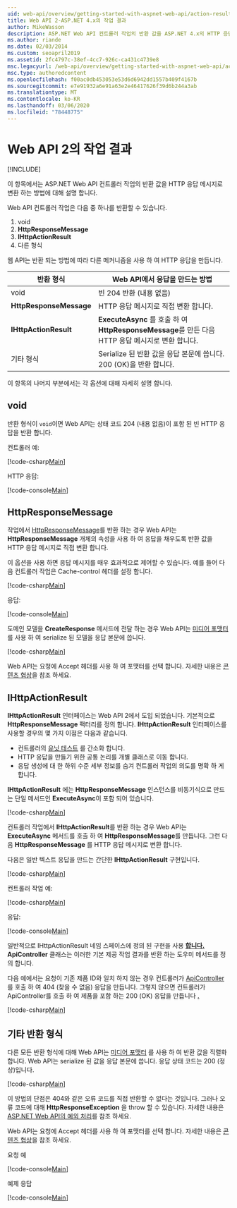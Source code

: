 ```yaml
---
uid: web-api/overview/getting-started-with-aspnet-web-api/action-results
title: Web API 2-ASP.NET 4.x의 작업 결과
author: MikeWasson
description: ASP.NET Web API 컨트롤러 작업의 반환 값을 ASP.NET 4.x의 HTTP 응답 메시지로 변환 하는 방법을 설명 합니다.
ms.author: riande
ms.date: 02/03/2014
ms.custom: seoapril2019
ms.assetid: 2fc4797c-38ef-4cc7-926c-ca431c4739e8
msc.legacyurl: /web-api/overview/getting-started-with-aspnet-web-api/action-results
msc.type: authoredcontent
ms.openlocfilehash: f00ac0db453053e53d6d6942dd1557b409f4167b
ms.sourcegitcommit: e7e91932a6e91a63e2e46417626f39d6b244a3ab
ms.translationtype: MT
ms.contentlocale: ko-KR
ms.lasthandoff: 03/06/2020
ms.locfileid: "78448775"
---
```

# <a name="action-results-in-web-api-2"></a>Web API 2의 작업 결과

[!INCLUDE[](~/includes/coreWebAPI.md)]

이 항목에서는 ASP.NET Web API 컨트롤러 작업의 반환 값을 HTTP 응답 메시지로 변환 하는 방법에 대해 설명 합니다.

Web API 컨트롤러 작업은 다음 중 하나를 반환할 수 있습니다.

1. void
2. **HttpResponseMessage**
3. **IHttpActionResult**
4. 다른 형식

웹 API는 반환 되는 방법에 따라 다른 메커니즘을 사용 하 여 HTTP 응답을 만듭니다.

| 반환 형식 | Web API에서 응답을 만드는 방법 |
| --- | --- |
| void | 빈 204 반환 (내용 없음) |
| **HttpResponseMessage** | HTTP 응답 메시지로 직접 변환 합니다. |
| **IHttpActionResult** | **ExecuteAsync** 를 호출 하 여 **HttpResponseMessage**를 만든 다음 HTTP 응답 메시지로 변환 합니다. |
| 기타 형식 | Serialize 된 반환 값을 응답 본문에 씁니다. 200 (OK)을 반환 합니다. |

이 항목의 나머지 부분에서는 각 옵션에 대해 자세히 설명 합니다.

## <a name="void"></a>void

반환 형식이 `void`이면 Web API는 상태 코드 204 (내용 없음)이 포함 된 빈 HTTP 응답을 반환 합니다.

컨트롤러 예:

[!code-csharp[Main](action-results/samples/sample1.cs)]

HTTP 응답:

[!code-console[Main](action-results/samples/sample2.cmd)]

## <a name="httpresponsemessage"></a>HttpResponseMessage

작업에서 [HttpResponseMessage](https://msdn.microsoft.com/library/system.net.http.httpresponsemessage.aspx)를 반환 하는 경우 Web API는 **HttpResponseMessage** 개체의 속성을 사용 하 여 응답을 채우도록 반환 값을 HTTP 응답 메시지로 직접 변환 합니다.

이 옵션을 사용 하면 응답 메시지를 매우 효과적으로 제어할 수 있습니다. 예를 들어 다음 컨트롤러 작업은 Cache-control 헤더를 설정 합니다.

[!code-csharp[Main](action-results/samples/sample3.cs)]

응답:

[!code-console[Main](action-results/samples/sample4.cmd?highlight=2)]

도메인 모델을 **CreateResponse** 메서드에 전달 하는 경우 Web API는 [미디어 포맷터](../formats-and-model-binding/media-formatters.md) 를 사용 하 여 serialize 된 모델을 응답 본문에 씁니다.

[!code-csharp[Main](action-results/samples/sample5.cs)]

Web API는 요청에 Accept 헤더를 사용 하 여 포맷터를 선택 합니다. 자세한 내용은 [콘텐츠 협상](../formats-and-model-binding/content-negotiation.md)을 참조 하세요.

## <a name="ihttpactionresult"></a>IHttpActionResult

**IHttpActionResult** 인터페이스는 Web API 2에서 도입 되었습니다. 기본적으로 **HttpResponseMessage** 팩터리를 정의 합니다. **IHttpActionResult** 인터페이스를 사용할 경우의 몇 가지 이점은 다음과 같습니다.

- 컨트롤러의 [유닛 테스트](../testing-and-debugging/unit-testing-controllers-in-web-api.md) 를 간소화 합니다.
- HTTP 응답을 만들기 위한 공통 논리를 개별 클래스로 이동 합니다.
- 응답 생성에 대 한 하위 수준 세부 정보를 숨겨 컨트롤러 작업의 의도를 명확 하 게 합니다.

**IHttpActionResult** 에는 **HttpResponseMessage** 인스턴스를 비동기식으로 만드는 단일 메서드인 **ExecuteAsync**이 포함 되어 있습니다.

[!code-csharp[Main](action-results/samples/sample6.cs)]

컨트롤러 작업에서 **IHttpActionResult**를 반환 하는 경우 Web API는 **ExecuteAsync** 메서드를 호출 하 여 **HttpResponseMessage**를 만듭니다. 그런 다음 **HttpResponseMessage** 를 HTTP 응답 메시지로 변환 합니다.

다음은 일반 텍스트 응답을 만드는 간단한 **IHttpActionResult** 구현입니다.

[!code-csharp[Main](action-results/samples/sample7.cs)]

컨트롤러 작업 예:

[!code-csharp[Main](action-results/samples/sample8.cs)]

응답:

[!code-console[Main](action-results/samples/sample9.cmd)]

일반적으로 IHttpActionResult 네임 스페이스에 정의 된 구현을 사용 **[합니다.](https://msdn.microsoft.com/library/system.web.http.results.aspx)** **ApiController** 클래스는 이러한 기본 제공 작업 결과를 반환 하는 도우미 메서드를 정의 합니다.

다음 예에서는 요청이 기존 제품 ID와 일치 하지 않는 경우 컨트롤러가 [ApiController](https://msdn.microsoft.com/library/system.web.http.apicontroller.notfound.aspx) 를 호출 하 여 404 (찾을 수 없음) 응답을 만듭니다. 그렇지 않으면 컨트롤러가 ApiController를 호출 하 여 제품을 포함 하는 200 (OK) 응답을 만듭니다 [.](https://msdn.microsoft.com/library/dn314591.aspx)

[!code-csharp[Main](action-results/samples/sample10.cs)]

## <a name="other-return-types"></a>기타 반환 형식

다른 모든 반환 형식에 대해 Web API는 [미디어 포맷터](../formats-and-model-binding/media-formatters.md) 를 사용 하 여 반환 값을 직렬화 합니다. Web API는 serialize 된 값을 응답 본문에 씁니다. 응답 상태 코드는 200 (정상)입니다.

[!code-csharp[Main](action-results/samples/sample11.cs)]

이 방법의 단점은 404와 같은 오류 코드를 직접 반환할 수 없다는 것입니다. 그러나 오류 코드에 대해 **HttpResponseException** 을 throw 할 수 있습니다. 자세한 내용은 [ASP.NET Web API의 예외 처리](../error-handling/exception-handling.md)를 참조 하세요.

Web API는 요청에 Accept 헤더를 사용 하 여 포맷터를 선택 합니다. 자세한 내용은 [콘텐츠 협상](../formats-and-model-binding/content-negotiation.md)을 참조 하세요.

요청 예

[!code-console[Main](action-results/samples/sample12.cmd)]

예제 응답

[!code-console[Main](action-results/samples/sample13.cmd)]
